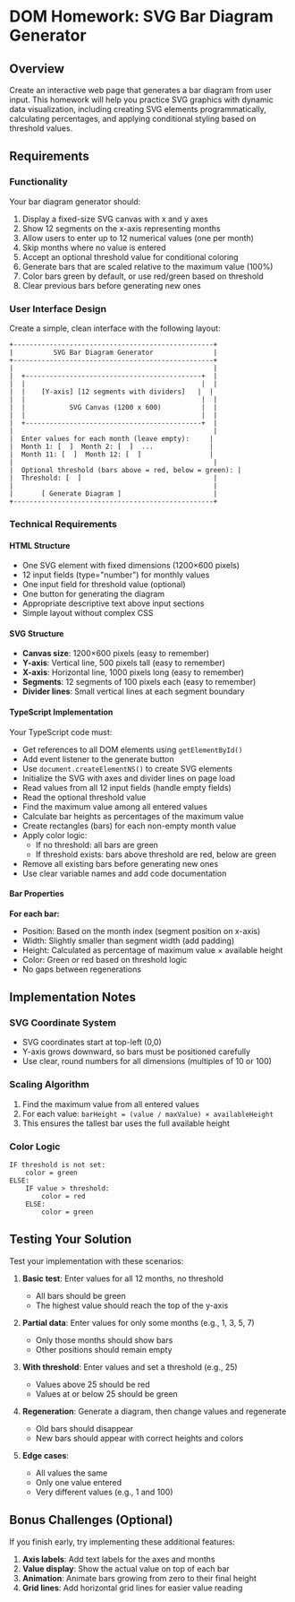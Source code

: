 # DOM Homework: SVG Bar Diagram Generator

## Overview

Create an interactive web page that generates a bar diagram from user input. This homework will help you practice SVG graphics with dynamic data visualization, including creating SVG elements programmatically, calculating percentages, and applying conditional styling based on threshold values.

## Requirements

### Functionality

Your bar diagram generator should:

1. Display a fixed-size SVG canvas with x and y axes
2. Show 12 segments on the x-axis representing months
3. Allow users to enter up to 12 numerical values (one per month)
4. Skip months where no value is entered
5. Accept an optional threshold value for conditional coloring
6. Generate bars that are scaled relative to the maximum value (100%)
7. Color bars green by default, or use red/green based on threshold
8. Clear previous bars before generating new ones

### User Interface Design

Create a simple, clean interface with the following layout:

```
+--------------------------------------------------+
|          SVG Bar Diagram Generator               |
+--------------------------------------------------+
|                                                  |
|  +--------------------------------------------+  |
|  |                                            |  |
|  |    [Y-axis] [12 segments with dividers]   |  |
|  |                                            |  |
|  |           SVG Canvas (1200 x 600)          |  |
|  |                                            |  |
|  +--------------------------------------------+  |
|                                                  |
|  Enter values for each month (leave empty):     |
|  Month 1: [  ]  Month 2: [  ]  ...              |
|  Month 11: [  ]  Month 12: [  ]                 |
|                                                  |
|  Optional threshold (bars above = red, below = green): |
|  Threshold: [  ]                                 |
|                                                  |
|       [ Generate Diagram ]                       |
+--------------------------------------------------+
```

### Technical Requirements

#### HTML Structure

- One SVG element with fixed dimensions (1200×600 pixels)
- 12 input fields (type="number") for monthly values
- One input field for threshold value (optional)
- One button for generating the diagram
- Appropriate descriptive text above input sections
- Simple layout without complex CSS

#### SVG Structure

- **Canvas size**: 1200×600 pixels (easy to remember)
- **Y-axis**: Vertical line, 500 pixels tall (easy to remember)
- **X-axis**: Horizontal line, 1000 pixels long (easy to remember)
- **Segments**: 12 segments of 100 pixels each (easy to remember)
- **Divider lines**: Small vertical lines at each segment boundary

#### TypeScript Implementation

Your TypeScript code must:

- Get references to all DOM elements using `getElementById()`
- Add event listener to the generate button
- Use `document.createElementNS()` to create SVG elements
- Initialize the SVG with axes and divider lines on page load
- Read values from all 12 input fields (handle empty fields)
- Read the optional threshold value
- Find the maximum value among all entered values
- Calculate bar heights as percentages of the maximum value
- Create rectangles (bars) for each non-empty month value
- Apply color logic:
  - If no threshold: all bars are green
  - If threshold exists: bars above threshold are red, below are green
- Remove all existing bars before generating new ones
- Use clear variable names and add code documentation

#### Bar Properties

**For each bar:**

- Position: Based on the month index (segment position on x-axis)
- Width: Slightly smaller than segment width (add padding)
- Height: Calculated as percentage of maximum value × available height
- Color: Green or red based on threshold logic
- No gaps between regenerations

## Implementation Notes

### SVG Coordinate System

- SVG coordinates start at top-left (0,0)
- Y-axis grows downward, so bars must be positioned carefully
- Use clear, round numbers for all dimensions (multiples of 10 or 100)

### Scaling Algorithm

1. Find the maximum value from all entered values
2. For each value: `barHeight = (value / maxValue) × availableHeight`
3. This ensures the tallest bar uses the full available height

### Color Logic

```
IF threshold is not set:
    color = green
ELSE:
    IF value > threshold:
        color = red
    ELSE:
        color = green
```

## Testing Your Solution

Test your implementation with these scenarios:

1. **Basic test**: Enter values for all 12 months, no threshold
   - All bars should be green
   - The highest value should reach the top of the y-axis

2. **Partial data**: Enter values for only some months (e.g., 1, 3, 5, 7)
   - Only those months should show bars
   - Other positions should remain empty

3. **With threshold**: Enter values and set a threshold (e.g., 25)
   - Values above 25 should be red
   - Values at or below 25 should be green

4. **Regeneration**: Generate a diagram, then change values and regenerate
   - Old bars should disappear
   - New bars should appear with correct heights and colors

5. **Edge cases**: 
   - All values the same
   - Only one value entered
   - Very different values (e.g., 1 and 100)

## Bonus Challenges (Optional)

If you finish early, try implementing these additional features:

1. **Axis labels**: Add text labels for the axes and months
2. **Value display**: Show the actual value on top of each bar
3. **Animation**: Animate bars growing from zero to their final height
4. **Grid lines**: Add horizontal grid lines for easier value reading
